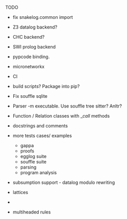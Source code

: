 
TODO
+ fix snakelog.common import


- Z3 datalog backend?
- CHC backend?
- SWI prolog backend
- pypcode binding.
- micronetworkx
- CI
- build scripts? Package into pip?
- Fix souffle sqlite
- Parser  -m executable. Use souffle tree sitter? Anltr?
- Function / Relation classes with __call_ methods
- docstrings and comments

- more tests cases/ examples
    + gappa
    + proofs
    + egglog suite
    + souffle suite
    + parsing
    + program analysis

- subsumption support - datalog modulo rewriting
- lattices
- 

- multiheaded rules

